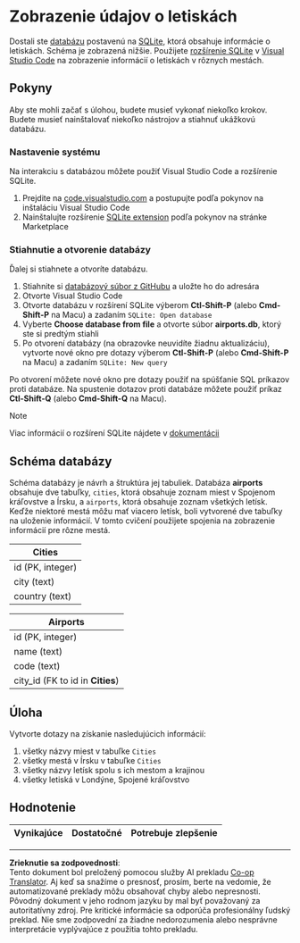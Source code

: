 <!--
CO_OP_TRANSLATOR_METADATA:
{
  "original_hash": "25b37acdfb2452917c1aa2e2ca44317a",
  "translation_date": "2025-10-24T09:58:01+00:00",
  "source_file": "2-Working-With-Data/05-relational-databases/assignment.md",
  "language_code": "sk"
}
-->
# Zobrazenie údajov o letiskách

Dostali ste [databázu](https://raw.githubusercontent.com/Microsoft/Data-Science-For-Beginners/main/2-Working-With-Data/05-relational-databases/airports.db) postavenú na [SQLite](https://sqlite.org/index.html), ktorá obsahuje informácie o letiskách. Schéma je zobrazená nižšie. Použijete [rozšírenie SQLite](https://marketplace.visualstudio.com/items?itemName=alexcvzz.vscode-sqlite&WT.mc_id=academic-77958-bethanycheum) v [Visual Studio Code](https://code.visualstudio.com?WT.mc_id=academic-77958-bethanycheum) na zobrazenie informácií o letiskách v rôznych mestách.

## Pokyny

Aby ste mohli začať s úlohou, budete musieť vykonať niekoľko krokov. Budete musieť nainštalovať niekoľko nástrojov a stiahnuť ukážkovú databázu.

### Nastavenie systému

Na interakciu s databázou môžete použiť Visual Studio Code a rozšírenie SQLite.

1. Prejdite na [code.visualstudio.com](https://code.visualstudio.com?WT.mc_id=academic-77958-bethanycheum) a postupujte podľa pokynov na inštaláciu Visual Studio Code
1. Nainštalujte rozšírenie [SQLite extension](https://marketplace.visualstudio.com/items?itemName=alexcvzz.vscode-sqlite&WT.mc_id=academic-77958-bethanycheum) podľa pokynov na stránke Marketplace

### Stiahnutie a otvorenie databázy

Ďalej si stiahnete a otvoríte databázu.

1. Stiahnite si [databázový súbor z GitHubu](https://raw.githubusercontent.com/Microsoft/Data-Science-For-Beginners/main/2-Working-With-Data/05-relational-databases/airports.db) a uložte ho do adresára
1. Otvorte Visual Studio Code
1. Otvorte databázu v rozšírení SQLite výberom **Ctl-Shift-P** (alebo **Cmd-Shift-P** na Macu) a zadaním `SQLite: Open database`
1. Vyberte **Choose database from file** a otvorte súbor **airports.db**, ktorý ste si predtým stiahli
1. Po otvorení databázy (na obrazovke neuvidíte žiadnu aktualizáciu), vytvorte nové okno pre dotazy výberom **Ctl-Shift-P** (alebo **Cmd-Shift-P** na Macu) a zadaním `SQLite: New query`

Po otvorení môžete nové okno pre dotazy použiť na spúšťanie SQL príkazov proti databáze. Na spustenie dotazov proti databáze môžete použiť príkaz **Ctl-Shift-Q** (alebo **Cmd-Shift-Q** na Macu).

> [!NOTE] 
> Viac informácií o rozšírení SQLite nájdete v [dokumentácii](https://marketplace.visualstudio.com/items?itemName=alexcvzz.vscode-sqlite&WT.mc_id=academic-77958-bethanycheum)

## Schéma databázy

Schéma databázy je návrh a štruktúra jej tabuliek. Databáza **airports** obsahuje dve tabuľky, `cities`, ktorá obsahuje zoznam miest v Spojenom kráľovstve a Írsku, a `airports`, ktorá obsahuje zoznam všetkých letísk. Keďže niektoré mestá môžu mať viacero letísk, boli vytvorené dve tabuľky na uloženie informácií. V tomto cvičení použijete spojenia na zobrazenie informácií pre rôzne mestá.

| Cities           |
| ---------------- |
| id (PK, integer) |
| city (text)      |
| country (text)   |

| Airports                         |
| -------------------------------- |
| id (PK, integer)                 |
| name (text)                      |
| code (text)                      |
| city_id (FK to id in **Cities**) |

## Úloha

Vytvorte dotazy na získanie nasledujúcich informácií:

1. všetky názvy miest v tabuľke `Cities`
1. všetky mestá v Írsku v tabuľke `Cities`
1. všetky názvy letísk spolu s ich mestom a krajinou
1. všetky letiská v Londýne, Spojené kráľovstvo

## Hodnotenie

| Vynikajúce | Dostatočné | Potrebuje zlepšenie |
| --------- | -------- | ----------------- |

---

**Zrieknutie sa zodpovednosti**:  
Tento dokument bol preložený pomocou služby AI prekladu [Co-op Translator](https://github.com/Azure/co-op-translator). Aj keď sa snažíme o presnosť, prosím, berte na vedomie, že automatizované preklady môžu obsahovať chyby alebo nepresnosti. Pôvodný dokument v jeho rodnom jazyku by mal byť považovaný za autoritatívny zdroj. Pre kritické informácie sa odporúča profesionálny ľudský preklad. Nie sme zodpovední za žiadne nedorozumenia alebo nesprávne interpretácie vyplývajúce z použitia tohto prekladu.
